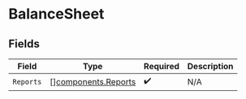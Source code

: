 # BalanceSheet


## Fields

| Field                                                      | Type                                                       | Required                                                   | Description                                                |
| ---------------------------------------------------------- | ---------------------------------------------------------- | ---------------------------------------------------------- | ---------------------------------------------------------- |
| `Reports`                                                  | [][components.Reports](../../models/components/reports.md) | :heavy_check_mark:                                         | N/A                                                        |